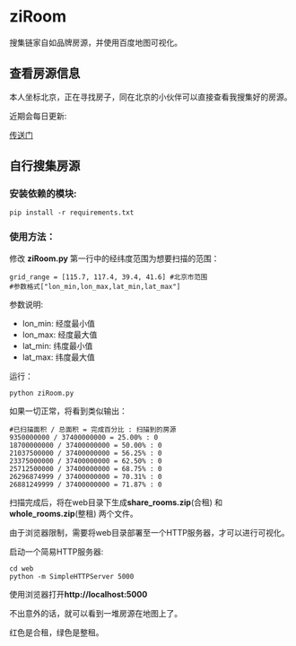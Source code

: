# ziRoom

搜集链家自如品牌房源，并使用百度地图可视化。

<!--![房源可视化效果](https://github.com/yrjyrj123/image/raw/master/ziroom_map.png)-->

## 查看房源信息
本人坐标北京，正在寻找房子，同在北京的小伙伴可以直接查看我搜集好的房源。

近期会每日更新: 

[传送门](http://yrjyrj123.github.io/ziRoom/web/index.html)

## 自行搜集房源

### 安装依赖的模块:

	pip install -r requirements.txt

### 使用方法：

修改 **ziRoom.py** 第一行中的经纬度范围为想要扫描的范围：

	grid_range = [115.7, 117.4, 39.4, 41.6] #北京市范围 
	#参数格式["lon_min,lon_max,lat_min,lat_max"]
	
参数说明:

- lon_min: 经度最小值
- lon_max: 经度最大值
- lat_min: 纬度最小值
- lat_max: 纬度最大值

运行：
	
	python ziRoom.py

如果一切正常，将看到类似输出：

	#已扫描面积 / 总面积 = 完成百分比 : 扫描到的房源
	9350000000 / 37400000000 = 25.00% : 0
	18700000000 / 37400000000 = 50.00% : 0
	21037500000 / 37400000000 = 56.25% : 0
	23375000000 / 37400000000 = 62.50% : 0
	25712500000 / 37400000000 = 68.75% : 0
	26296874999 / 37400000000 = 70.31% : 0
	26881249999 / 37400000000 = 71.87% : 0
	
扫描完成后，将在web目录下生成**share_rooms.zip**(合租) 和 **whole_rooms.zip**(整租) 两个文件。

由于浏览器限制，需要将web目录部署至一个HTTP服务器，才可以进行可视化。

启动一个简易HTTP服务器:
	
	cd web
	python -m SimpleHTTPServer 5000

使用浏览器打开**http://localhost:5000**

不出意外的话，就可以看到一堆房源在地图上了。

红色是合租，绿色是整租。